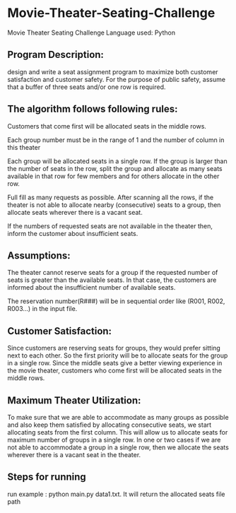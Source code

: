# Movie-Theater-Seating-Challenge
Movie Theater Seating Challenge
Language used: Python

## Program Description:

design and write a seat assignment program to maximize both customer satisfaction and customer safety. For the purpose of public safety, assume that a buffer of three seats and/or one row is required.

## The algorithm follows following rules:

Customers that come first will be allocated seats in the middle rows.

Each group number must be in the range of 1 and the number of column in this theater

Each group will be allocated seats in a single row. If the group is larger than the number of seats in the row, split the group and allocate as many seats available in that  row for few members and for others allocate in the other row.

Full fill as many requests as possible.
After scanning all the rows, if the theater is not able to allocate nearby (consecutive) seats to a group, then allocate seats wherever there is a vacant seat.

If the numbers of requested seats are not available in the theater then, inform the customer about insufficient seats.

## Assumptions:

The theater cannot reserve seats for a group if the requested number of seats is greater than the available seats. In that case, the customers are informed about the insufficient number of available seats.

The reservation number(R###) will be in sequential order like (R001, R002, R003...) in the input file.

## Customer Satisfaction:

Since customers are reserving seats for groups, they would prefer sitting next to each other. So the first priority will be to allocate seats for the group in a single row.
Since the middle seats give a better viewing experience in the movie theater, customers who come first will be allocated seats in the middle rows.

## Maximum Theater Utilization:

To make sure that we are able to accommodate as many groups as possible and also keep them satisfied by allocating consecutive seats, we start allocating seats from the first column. This will allow us to allocate seats for maximum number of groups in a single row.
In one or two cases if we are not able to accommodate a group in a single row, then we allocate the seats wherever there is a vacant seat in the theater.

## Steps for running

run example : python main.py data1.txt. It will return the allocated seats file path
